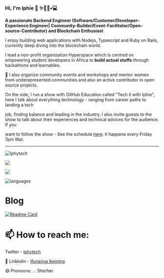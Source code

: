 ### Hi, I'm Iphie 👋 ✨👩🏾•💻


**A passionate Backend Engineer (Software/Customer/Developer-Experience Engineer| Community-Builder/Event-Facilitator/Open-source-Contributor) and Blockchain Enthusiast** 

I enjoy building web applications with Nodejs, Typescript and Ruby on Rails, currently deep diving into the blockchain world.

I lead a  non-profit organization Hyperspace which is centred on empowering student developers in Africa to **build actual stuffs** through hackathons and learnables.

🔭  I also organize community events and workshops and mentor women from underepresented communities and also an active contributor in open source projects.

On the side, I run a show with GitHub Education called "Tech it with Iphie", here I talk about everything technology - ranging from career paths to landing a tech

job, finding balance and leading in the industry. I also invite guests to the show to talk about their experiences and technical advices for the audience. If you

want to follow the show - See the schedule [here](https://www.twitch.tv/githubeducation/schedule). it happens every Friday 7pm Wat.

***
<p align="left"> 
  <img src="https://komarev.com/ghpvc/?username=Iphytech&label=PROFILE+VIEWS" alt="Iphytech" /> 
</p>

<p align="left">	  
 <a href="https://Iphytech.github.io/"><img src="https://hits.seeyoufarm.com/api/count/incr/badge.svg?url=https%3A%2F%2FIphytech.github.io&count_bg=%2379C83D&title_bg=%23555555&icon=&icon_color=%23E7E7E7&title=HOME+PAGE+VIEWS&edge_flat=false"/></a>
</p>	

<p align="left"> <img src="https://github-readme-stats.vercel.app/api?username=Iphytech&theme=tokyonight&show_icons=true&hide_border=true&count_private=true&include_all_commits=true" /> </p>

![languages](https://github-readme-stats.vercel.app/api/top-langs/?username=Iphytech&hide=scss&layout=compact&theme=tokyonight)

# Blog
[![Readme Card](https://user-images.githubusercontent.com/16593266/154061972-dfbd1631-74bf-4302-a162-a0004f822d22.png)](https://iphytech.github.io/2022/02/14/what-is-a-blockchain.html)

# 📫 How to reach me:
Twitter - <a href="https://twitter.com/iphytech">iphytech</a>

💼 Linkedin - <a href="https://www.linkedin.com/in/ifunanya-ikemma-75698490/"> Ifunanya Ikemma</a>

😄 Pronouns: ... She/her

